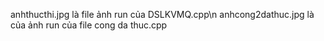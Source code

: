 anhthucthi.jpg là file ảnh run của DSLKVMQ.cpp\n
anhcong2dathuc.jpg là của ảnh run của file cong da thuc.cpp
